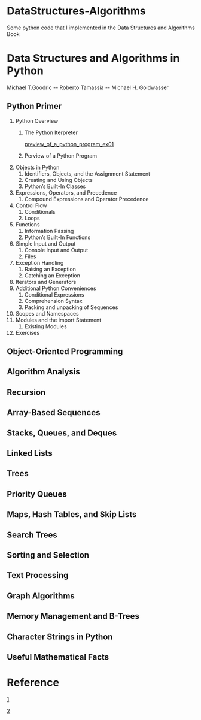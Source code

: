 # DataStructures-Algorithms
Some python code that I implemented in the Data Structures and Algorithms Book

# Data Structures and Algorithms in Python

Michael T.Goodric -- Roberto Tamassia -- Michael H. Goldwasser

## Python Primer
1. Python Overview
    1. The Python Iterpreter 
        
        [preview_of_a_python_program_ex01](https://github.com/dattv/DataStructures-Algorithms/blob/master/PythonPrime/preview_of_a_python_program_ex01.py)
    2. Perview of a Python Program
2.  Objects in Python
    1. Identifiers, Objects, and the Assignment Statement
    2. Creating and Using Objects
    3. Python’s Built-In Classes    
3.  Expressions, Operators, and Precedence
    1. Compound Expressions and Operator Precedence
4. Control Flow
    1. Conditionals
    2. Loops
5. Functions
    1. Information Passing
    2. Python’s Built-In Functions
6. Simple Input and Output
    1. Console Input and Output
    2. Files
7.  Exception Handling
    1. Raising an Exception
    2. Catching an Exception
8. Iterators and Generators
9. Additional Python Conveniences
    1. Conditional Expressions
    2. Comprehension Syntax
    3. Packing and unpacking of Sequences
10. Scopes and Namespaces
11. Modules and the import Statement
    1. Existing Modules
12. Exercises
                
## Object-Oriented Programming

## Algorithm Analysis
## Recursion
## Array-Based Sequences
## Stacks, Queues, and Deques
## Linked Lists
## Trees
## Priority Queues
## Maps, Hash Tables, and Skip Lists
## Search Trees
## Sorting and Selection
## Text Processing
## Graph Algorithms
## Memory Management and B-Trees
## Character Strings in Python
## Useful Mathematical Facts

# Reference
[1](https://github.com/mandliya/algorithms_and_data_structures)

[2](https://doc.lagout.org/programmation/python/Data%20Structures%20and%20Algorithms%20in%20Python%20[Goodrich,%20Tamassia%20&%20Goldwasser%202013-03-18].pdf)
